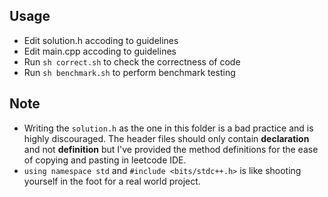 ## Usage
- Edit solution.h accoding to guidelines
- Edit main.cpp accoding to guidelines
- Run `sh correct.sh` to check the correctness of code
- Run `sh benchmark.sh` to perform benchmark testing

## Note
- Writing the `solution.h` as the one in this folder is a bad practice and is highly discouraged. The header files should only contain **declaration** and not **definition** but I've provided the method definitions for the ease of copying and pasting in leetcode IDE.
- `using namespace std` and `#include <bits/stdc++.h>` is like shooting yourself in the foot for a real world project.

